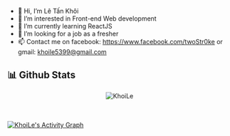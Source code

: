 - 👋 Hi, I’m Lê Tấn Khôi
- 👀 I’m interested in Front-end Web development
- 🌱 I’m currently learning ReactJS
- 💞️ I’m looking for a job as a fresher
- 📫 Contact me on facebook: https://www.facebook.com/twoStr0ke or gmail: khoile5399@gmail.com



## 📊 Github Stats
<p align="center"><img src="https://github-readme-streak-stats.herokuapp.com/?user=HelpMe-Pls&theme=algolia" alt="KhoiLe" /></p>
<br>
<br>
<a href="https://github.com/HelpMe-Pls"><img alt="KhoiLe's Activity Graph" src="https://activity-graph.herokuapp.com/graph?username=HelpMe-Pls&custom_title=KhoiLe's%20Contribution%20Graph&theme=react-dark" /></a>

